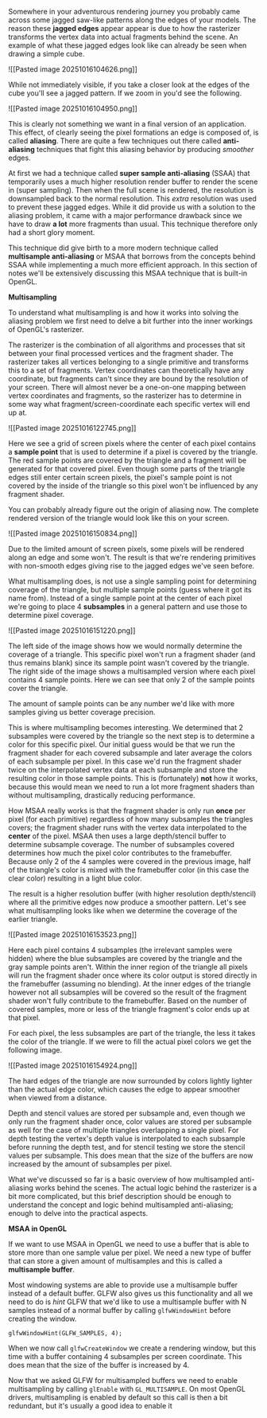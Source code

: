 
Somewhere in your adventurous rendering journey you probably came across some jagged saw-like patterns along the edges of your models. The reason these **jagged edges** appear appear is due to how the rasterizer transforms the vertex data into actual fragments behind the scene. An example of what these jagged edges look like can already be seen when drawing a simple cube. 

![[Pasted image 20251016104626.png]]

While not immediately visible, if you take a closer look at the edges of the cube you'll see a jagged pattern. If we zoom in you'd see the following.

![[Pasted image 20251016104950.png]]

This is clearly not something we want in a final version of an application. This effect, of clearly seeing the pixel formations an edge is composed of, is called **aliasing**. There are quite a few techniques out there called **anti-aliasing** techniques that fight this aliasing behavior by producing *smoother* edges. 

At first we had a technique called **super sample anti-aliasing** (SSAA) that temporarily uses a much higher resolution render buffer to render the scene in (super sampling). Then when the full scene is rendered, the resolution is downsampled back to the normal resolution. This *extra* resolution was used to prevent these jagged edges. While it did provide us with a solution to the aliasing problem, it came with a major performance drawback since we have to draw **a lot** more fragments than usual. This technique therefore only had a short glory moment. 

This technique did give birth to a more modern technique called **multisample anti-aliasing** or MSAA that borrows from the concepts behind SSAA while implementing a much more efficient approach. In this section of notes we'll be extensively discussing this MSAA technique that is built-in OpenGL. 

**Multisampling**

To understand what multisampling is and how it works into solving the aliasing problem we first need to delve a bit further into the inner workings of OpenGL's rasterizer. 

The rasterizer is the combination of all algorithms and processes that sit between your final processed vertices and the fragment shader. The rasterizer takes all vertices belonging to a single primitive and transforms this to a set of fragments. Vertex coordinates can theoretically have any coordinate, but fragments can't since they are bound by the resolution of your screen. There will almost never be a one-on-one mapping between vertex coordinates and fragments, so the rasterizer has to determine in some way what fragment/screen-coordinate each specific vertex will end up at. 

![[Pasted image 20251016122745.png]]

Here we see a grid of screen pixels where the center of each pixel contains a **sample point** that is used to determine if a pixel is covered by the triangle. The red sample points are covered by the triangle and a fragment will be generated for that covered pixel. Even though some parts of the triangle edges still enter certain screen pixels, the pixel's sample point is not covered by the inside of the triangle so this pixel won't be influenced by any fragment shader. 

You can probably already figure out the origin of aliasing now. The complete rendered version of the triangle would look like this on your screen. 

![[Pasted image 20251016150834.png]]

Due to the limited amount of screen pixels, some pixels will be rendered along an edge and some won't. The result is that we're rendering primitives with non-smooth edges giving rise to the jagged edges we've seen before. 

What multisampling does, is not use a single sampling point for determining coverage of the triangle, but multiple sample points (guess where it got its name from). Instead of a single sample point at the center of each pixel we're going to place 4 **subsamples** in a general pattern and use those to determine pixel coverage. 

![[Pasted image 20251016151220.png]]

The left side of the image shows how we would normally determine the coverage of a triangle. This specific pixel won't run a fragment shader (and thus remains blank) since its sample point wasn't covered by the triangle. The right side of the image shows a multisampled version where each pixel contains 4 sample points. Here we can see that only 2 of the sample points cover the triangle. 

The amount of sample points can be any number we'd like with more samples giving us better coverage precision. 

This is where multisampling becomes interesting. We determined that 2 subsamples were covered by the triangle so the next step is to determine a color for this specific pixel. Our initial guess would be that we run the fragment shader for each covered subsample and later average the colors of each subsample per pixel. In this case we'd run the fragment shader twice on the interpolated vertex data at each subsample and store the resulting color in those sample points. This is (fortunately) **not** how it works, because this would mean we need to run a lot more fragment shaders than without multisampling, drastically reducing performance. 

How MSAA really works is that the fragment shader is only run **once** per pixel (for each primitive) regardless of how many subsamples the triangles covers; the fragment shader runs with the vertex data interpolated to the **center** of the pixel. MSAA then uses a large depth/stencil buffer to determine subsample coverage. The number of subsamples covered determines how much the pixel color contributes to the framebuffer. Because only 2 of the 4 samples were covered in the previous image, half of the triangle's color is mixed with the framebuffer color (in this case the clear color) resulting in a light blue color. 

The result is a higher resolution buffer (with higher resolution depth/stencil) where all the primitive edges now produce a smoother pattern. Let's see what multisampling looks like when we determine the coverage of the earlier triangle. 

![[Pasted image 20251016153523.png]]

Here each pixel contains 4 subsamples (the irrelevant samples were hidden) where the blue subsamples are covered by the triangle and the gray sample points aren't. Within the inner region of the triangle all pixels will run the fragment shader once where its color output is stored directly in the framebuffer (assuming no blending). At the inner edges of the triangle however not all subsamples will be covered so the result of the fragment shader won't fully contribute to the framebuffer. Based on the number of covered samples, more or less of the triangle fragment's color ends up at that pixel. 

For each pixel, the less subsamples are part of the triangle, the less it takes the color of the triangle. If we were to fill the actual pixel colors we get the following image. 

![[Pasted image 20251016154924.png]]

The hard edges of the triangle are now surrounded by colors lightly lighter than the actual edge color, which causes the edge to appear smoother when viewed from a distance. 

Depth and stencil values are stored per subsample and, even though we only run the fragment shader once, color values are stored per subsample as well for the case of multiple triangles overlapping a single pixel. For depth testing the vertex's depth value is interpolated to each subsample before running the depth test, and for stencil testing we store the stencil values per subsample. This does mean that the size of the buffers are now increased by the amount of subsamples per pixel. 

What we've discussed so far is a basic overview of how multisampled anti-aliasing works behind the scenes. The actual logic behind the rasterizer is a bit more complicated, but this brief description should be enough to understand the concept and logic behind multisampled anti-aliasing; enough to delve into the practical aspects.

**MSAA in OpenGL**

If we want to use MSAA in OpenGL we need to use a buffer that is able to store more than one sample value per pixel. We need a new type of buffer that can store a given amount of multisamples and this is called a **multisample buffer**. 

Most windowing systems are able to provide use a multisample buffer instead of a default buffer. GLFW also gives us this functionality and all we need to do is *hint* GLFW that we'd like to use a multisample buffer with N samples instead of a normal buffer by calling `glfwWindowHint` before creating the window. 

`glfwWindowHint(GLFW_SAMPLES, 4);`

When we now call `glfwCreateWindow` we create a rendering window, but this time with a buffer containing 4 subsamples per screen coordinate. This does mean that the size of the buffer is increased by 4. 

Now that we asked GLFW for multisampled buffers we need to enable multisampling by calling `glEnable` with `GL_MULTISAMPLE`. On most OpenGL drivers, multisampling is enabled by default so this call is then a bit redundant, but it's usually a good idea to enable it 